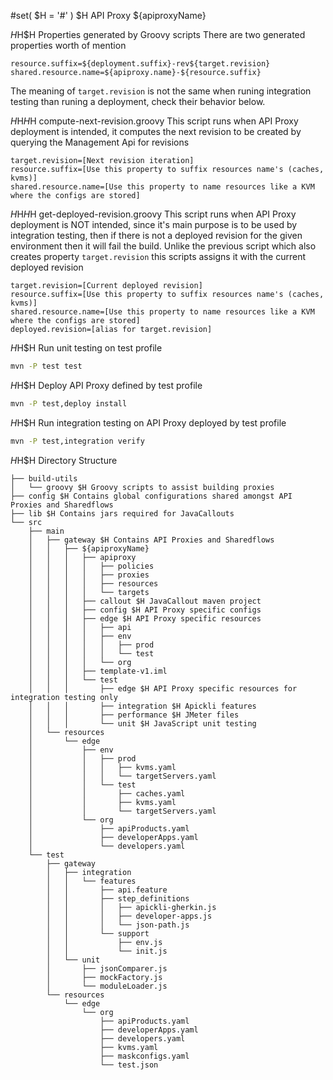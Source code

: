 #set( $H = '#' )
$H API Proxy ${apiproxyName}

$H$H$H Properties generated by Groovy scripts
There are two generated properties worth of mention

```properties
resource.suffix=${deployment.suffix}-rev${target.revision}
shared.resource.name=${apiproxy.name}-${resource.suffix}
```

The meaning of ```target.revision``` is not the same when runing integration testing than runing a deployment, check their
behavior below.

$H$H$H$H compute-next-revision.groovy
This script runs when API Proxy deployment is intended, it computes the next revision to be created by querying
the Management Api for revisions

```properties
target.revision=[Next revision iteration]
resource.suffix=[Use this property to suffix resources name's (caches, kvms)]
shared.resource.name=[Use this property to name resources like a KVM where the configs are stored]
```

$H$H$H$H get-deployed-revision.groovy
This script runs when API Proxy deployment is NOT intended, since it's main purpose is to be used by integration
testing, then if there is not a deployed revision for the given environment then it will fail the build. Unlike the
previous script which also creates property ```target.revision``` this scripts assigns it with the current deployed
revision

```properties
target.revision=[Current deployed revision]
resource.suffix=[Use this property to suffix resources name's (caches, kvms)]
shared.resource.name=[Use this property to name resources like a KVM where the configs are stored]
deployed.revision=[alias for target.revision]
```


$H$H$H Run unit testing on test profile
```bash
mvn -P test test
```

$H$H$H Deploy API Proxy defined by test profile
```bash
mvn -P test,deploy install
```

$H$H$H Run integration testing on API Proxy deployed by test profile
```bash
mvn -P test,integration verify
```

$H$H$H Directory Structure

```
├── build-utils
│   └── groovy $H Groovy scripts to assist building proxies
├── config $H Contains global configurations shared amongst API Proxies and Sharedflows
├── lib $H Contains jars required for JavaCallouts
└── src
    ├── main
    │   ├── gateway $H Contains API Proxies and Sharedflows 
    │   │   ├── ${apiproxyName}
    │   │   │   ├── apiproxy
    │   │   │   │   ├── policies
    │   │   │   │   ├── proxies
    │   │   │   │   ├── resources
    │   │   │   │   └── targets
    │   │   │   ├── callout $H JavaCallout maven project
    │   │   │   ├── config $H API Proxy specific configs
    │   │   │   ├── edge $H API Proxy specific resources
    │   │   │   │   ├── api
    │   │   │   │   ├── env
    │   │   │   │   │   ├── prod
    │   │   │   │   │   └── test
    │   │   │   │   └── org
    │   │   │   ├── template-v1.iml
    │   │   │   └── test
    │   │   │       ├── edge $H API Proxy specific resources for integration testing only
    │   │   │       ├── integration $H Apickli features
    │   │   │       ├── performance $H JMeter files
    │   │   │       └── unit $H JavaScript unit testing
    │   └── resources
    │       └── edge
    │           ├── env
    │           │   ├── prod
    │           │   │   ├── kvms.yaml
    │           │   │   └── targetServers.yaml
    │           │   └── test
    │           │       ├── caches.yaml
    │           │       ├── kvms.yaml
    │           │       └── targetServers.yaml
    │           └── org
    │               ├── apiProducts.yaml
    │               ├── developerApps.yaml
    │               └── developers.yaml
    └── test
        ├── gateway
        │   ├── integration
        │   │   └── features
        │   │       ├── api.feature
        │   │       ├── step_definitions
        │   │       │   ├── apickli-gherkin.js
        │   │       │   ├── developer-apps.js
        │   │       │   └── json-path.js
        │   │       └── support
        │   │           ├── env.js
        │   │           └── init.js
        │   └── unit
        │       ├── jsonComparer.js
        │       ├── mockFactory.js
        │       └── moduleLoader.js
        └── resources
            └── edge
                └── org
                    ├── apiProducts.yaml
                    ├── developerApps.yaml
                    ├── developers.yaml
                    ├── kvms.yaml
                    ├── maskconfigs.yaml
                    └── test.json

```
